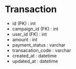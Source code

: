 # Transaction

- id (PK) : int
- campaign_id (FK) : int
- user_id (FK) : int
- amount : int
- payment_status : varchar
- transacation_code : varchar
- created_at : datetime
- updated_at : datetime

